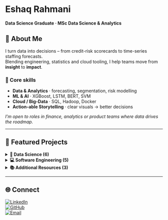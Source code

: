 # Eshaq Rahmani  
**Data Science Graduate · MSc Data Science & Analytics**

## 🚀 About Me
I turn data into decisions – from credit-risk scorecards to time-series staffing forecasts.  
Blending engineering, statistics and cloud tooling, I help teams move from **insight** to **impact**.

### 🔧 Core skills
- **Data & Analytics** · forecasting, segmentation, risk modelling  
- **ML & AI** · XGBoost, LSTM, BERT, SVM  
- **Cloud / Big-Data** · SQL, Hadoop, Docker  
- **Action-able Storytelling** · clear visuals → better decisions  

_I’m open to roles in finance, analytics or product teams where data drives the roadmap._

---

## 📌 Featured Projects

<details>
<summary><strong>🧠 Data Science (6)</strong></summary>

| Project | What it proves | Business value |
| ------- | -------------- | -------------- |
| **[Tesla Stock Analysis & Prediction](https://github.com/eshaq95/Tesla-Stock-Prediction-Analysis)** | LSTM vs 24 k trading rules | Better returns in volatile markets |
| **[Credit-Risk Scorecards](https://github.com/eshaq95/Credit-Risk-Scoring-Project)** | Logistic scorecard build | ↓ defaults, smarter APR tiers |
| **[Ambulance Call Forecasts](https://github.com/eshaq95/Time-Series-Forecasting-Ambulance-Service-Calls)** | TBATS / ARIMA mix | Optimal shift sizing |
| **[20-Newsgroups NLP](https://github.com/eshaq95/Text-Categorization-NLP-Newsgrouping)** | BERT vs Naïve Bayes | +7 pp F1 lift |
| **[Car-Insurance Cross-Sell](https://github.com/eshaq95/Car-Insurance-Prediction-ML)** | XGBoost targeting | ROC-AUC 0.775 |
| **[RunescapeCV Game Bot](https://github.com/eshaq95/RunescapeCV-MiningAI)** | OpenCV object detection | Real-time automation demo |

</details>

<details>
<summary><strong>💻 Software Engineering (5)</strong></summary>

| Project | Stack | Highlight |
| ------- | ----- | --------- |
| **[norsk-skjema-info](https://github.com/eshaq95/norsk-skjema-info)** | React&nbsp;+ Supabase (serverless) | Modern CI/CD demo |
| **[Online Bookstore](https://github.com/eshaq95/Online-Book-Store)** | Java · SQL · JSP | Full e-commerce flow |
| **[Garbage-Sorting Web Game](https://github.com/eshaq95/GarbageSorting-WebGame)** | JS/HTML5 | Ed-tech gamification |
| **[Online Movie Store (Coming Soon)](https://github.com/eshaq95/Movie-store-restful-api)** | RESTful API · SQL | Dynamic content loading |
| **[C++ Particle Fire Simulation](https://github.com/eshaq95/Particle_explosion_Project)** | C++ · SDL2 | Real-time graphics |

</details>

<details>
<summary><strong>📚 Additional Resources (3)</strong></summary>

- **[MATLAB Projects](https://github.com/eshaq95/MATLAB-projects)** – turbine blade optimisation, PDE solvers, more.  
- **[MOOC Certificates](https://github.com/eshaq95/MOOC-certificates)** – curated list of AI / DS courses.  
- **[AI Wealth Builder](https://github.com/eshaq95/ai-wealth-builder)** – fully AI-generated dashboard (Next.js + FastAPI).

</details>

---

## 🌐 Connect
[![LinkedIn](https://img.shields.io/badge/LinkedIn-blue?logo=linkedin&logoColor=white)](https://www.linkedin.com/in/eshaq-rahmani-495043197/)  
[![GitHub](https://img.shields.io/badge/GitHub-eshaq95-181717?logo=github&logoColor=white)](https://github.com/eshaq95)  
[![Email](https://img.shields.io/badge/Email-eshaq-rahmani@hotmail.com-red?logo=gmail&logoColor=white)](mailto:eshaq-rahmani@hotmail.com)

<!-- Optional: GitHub stats card (safe SVG) -->
<!-- ![Eshaq's GitHub stats](https://github-readme-stats.vercel.app/api?username=eshaq95&show_icons=true&hide_title=true) -->
